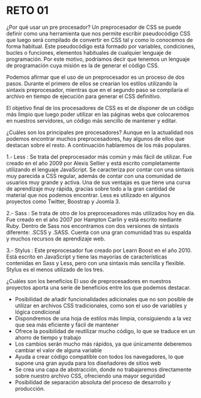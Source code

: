 # RETO 01

¿Por qué usar un pre procesador?
Un preprocesador de CSS se puede definir como una herramienta que nos permite escribir pseudocódigo CSS que luego será compilado de convertir en CSS tal y como lo conocemos de forma habitual. Este pseudocódigo está formado por variables, condiciones, bucles o funciones, elementos habituales de cualquier lenguaje de programación. Por este motivo, podríamos decir que tenemos un lenguaje de programación cuya misión es la de generar el código CSS.

Podemos afirmar que el uso de un preprocesador es un proceso de dos pasos. Durante el primero de ellos se crearían los estilos utilizando la sintaxis preprocesador, mientras que en el segundo paso se compilaría el archivo en tiempo de ejecución para generar el CSS definitivo.

El objetivo final de los procesadores de CSS es el de disponer de un código más limpio que luego poder utilizar en las páginas webs que colocaremos en nuestros servidores, un código más sencillo de mantener y editar.

¿Cuáles son los principales pre procesadores?
Aunque en la actualidad nos podemos encontrar muchos preprocesadores, hay algunos de ellos que destacan sobre el resto. A continuación hablaremos de los más populares.

1.- Less :
Se trata del preprocesador más común y más fácil de utilizar. Fue creado en el año 2009 por Alexis Sellier y está escrito completamente utilizando el lenguaje JavaScript. Se caracteriza por contar con una sintaxis muy parecida a CSS regular, además de contar con una comunidad de usuarios muy grande y activa. Una de sus ventajas es que tiene una curva de aprendizaje muy rápida, gracias sobre todo a la gran cantidad de material que nos podemos encontrar. Less es utilizado en algunos proyectos como Twitter, Boostrap y Joomla 3.

2.- Sass :
Se trata de otro de los preprocesadores más utilizados hoy en día. Fue creado en el año 2007 por Hampton Carlin y está escrito mediante Ruby. Dentro de Sass nos encontramos con dos versiones de sintaxis diferente: .SCSS y .SASS. Cuenta con una gran comunidad tras su espalda y muchos recursos de aprendizaje web.

3.- Stylus :
Este preprocesador fue creado por Learn Boost en el año 2010. Está escrito en JavaScript y tiene las mayorías de características contenidas en Sass y Less, pero con una sintaxis más sencilla y flexible. Stylus es el menos utilizado de los tres.

¿Cuáles son los beneficios
El uso de preprocesadores en nuestros proyectos aporta una serie de beneficios entre los que podemos destacar.

* Posibilidad de añadir funcionalidades adicionales que no son posible de utilizar en archivos CSS tradicionales, como son el uso de variables y lógica condicional
* Dispondremos de una hoja de estilos más limpia, consiguiendo a la vez que sea más eficiente y fácil de mantener
* Ofrece la posibilidad de reutilizar mucho código, lo que se traduce en un ahorro de tiempo y trabajo
* Los cambios serán mucho más rápidos, ya que únicamente deberemos cambiar el valor de alguna variable
* Ayuda a crear código compatible con todos los navegadores, lo que supone una gran ayuda para los diseñadores de sitios web
* Se crea una capa de abstracción, donde no trabajaremos directamente sobre nuestro archivo CSS, ofreciendo una mayor seguridad
* Posibilidad de separación absoluta del proceso de desarrollo y producción.